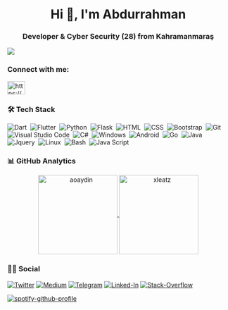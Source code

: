 <h1 align="center">Hi 👋, I'm Abdurrahman</h1>
<h3 align="center">Developer & Cyber Security (28) from Kahramanmaraş</h3>

![](https://komarev.com/ghpvc/?username=aoaydin&style=for-the-badge)

<h3 align="left">Connect with me:</h3>
<p align="left">
<a href="https://www.hackerrank.com/XLEATZ" target="blank"><img align="center" src="https://raw.githubusercontent.com/rahuldkjain/github-profile-readme-generator/master/src/images/icons/Social/hackerrank.svg" alt="https://www.hackerrank.com/h171805019" height="30" width="40" /></a>
</p>

### 🛠 Tech Stack
![Dart](https://img.shields.io/badge/Dart-05122A?style=flat&logo=dart&logoColor=29B6F6)&nbsp;
![Flutter](https://img.shields.io/badge/Flutter-05122A?style=flat&logo=flutter&logoColor=02569B)&nbsp;
![Python](https://img.shields.io/badge/-Python-05122A?style=flat&logo=python)&nbsp;
![Flask](https://img.shields.io/badge/-Flask-05122A?style=flat&logo=flask)&nbsp;
![HTML](https://img.shields.io/badge/-HTML-05122A?style=flat&logo=HTML5&logoColor=E34F26)&nbsp;
![CSS](https://img.shields.io/badge/-CSS-05122A?style=flat&logo=CSS3&logoColor=239120)&nbsp;
![Bootstrap](https://img.shields.io/badge/-Bootstrap-05122A?style=flat&logo=bootstrap)&nbsp;
![Git](https://img.shields.io/badge/-Git-05122A?style=flat&logo=git)&nbsp;
![Visual Studio Code](https://img.shields.io/badge/-Visual%20Studio%20Code-05122A?style=flat&logo=visual-studio-code&logoColor=007ACC)&nbsp;
![C#](https://img.shields.io/badge/C%23-C%23-05122A?style=flat&logo=C#)&nbsp;
![Windows](https://img.shields.io/badge/Windows-05122A?style=flat&logo=windows)&nbsp;
![Android](https://img.shields.io/badge/-Android-05122A?style=flat&logo=android)&nbsp;
![Go](https://img.shields.io/badge/Go-05122A?style=flat&logo=Go&logoColor=29B6F6)&nbsp;
![Java](https://img.shields.io/badge/-Java-05122A?style=flat&logo=Java&logoColor=E34F26)&nbsp;
![Jquery](https://img.shields.io/badge/Jquery-05122A?style=flat&logo=Jquery&logoColor=29B6F6)&nbsp;
![Linux](https://img.shields.io/badge/Linux-05122A?style=flat&logo=Linux)&nbsp;
![Bash](https://img.shields.io/badge/Bash-05122A?style=flat&logo=Powershell)&nbsp;
![Java Script](https://img.shields.io/badge/Java-Script-05122A?style=flat&logo=JavaScript)&nbsp;
### 📊 GitHub Analytics

<p align="center">
<a href="https://github.com/aoaydin">
  <img height="180em" align="center" src="https://github-readme-stats.vercel.app/api?username=aoaydin&show_icons=true&locale=en&theme=algolia&include_all_commits=true&count_private=true" alt="aoaydin"/>
  <img height="180em" align="center" src="https://github-readme-stats.vercel.app/api/top-langs?username=aoaydin&show_icons=true&locale=en&layout=compact&langs_count=8&theme=algolia" alt="xleatz"/>
</a>
</p>

### 🤝🏻 Social

<p align="left">
<a href="https://twitter.com/aoaydinn" target="blank"><img align="center" src="https://img.shields.io/badge/Twitter-1DA1F2?style=flat&logo=twitter&logoColor=white" alt="Twitter" /></a>
<a href="https://medium.com/@xleatz" target="blank"><img align="center" src="https://img.shields.io/badge/Medium-12100E?style=flat&logo=medium&logoColor=white" alt="Medium" /></a>
<a href="https://t.me/aoaydinn" target="blank"><img align="center" src="https://img.shields.io/badge/Telegram-2CA5E0?style=flat&logo=telegram&logoColor=white" alt="Telegram" /></a>
<a href="https://www.linkedin.com/in/abdurrahman-ayd%C4%B1n-97629678/" target="blank"><img align="center" src="https://img.shields.io/badge/Linked-in-1DA1F2?style=flat&logo=Linked-in&logoColor=white" alt="Linked-In" /></a>
<a href="https://stackoverflow.com/users/8784421/abdurrahman-ayd%c4%b1n" target="blank"><img align="center" src="https://img.shields.io/badge/Stack-Overflow-1DA1F2?style=flat&logo=Stack-Overflow&logoColor=white" alt="Stack-Overflow" /></a>  
</p>

[![spotify-github-profile](https://spotify-github-profile.vercel.app/api/view?uid=c7wfulyw4mzczlzxhj16x0oxv&cover_image=true&theme=novatorem&bar_color=13c331&bar_color_cover=false)](https://github.com/aoaydin)

<!--
**xleatz/xleatz** is a ✨ _special_ ✨ repository because its `README.md` (this file) appears on your GitHub profile.

Here are some ideas to get you started:

- 🔭 I’m currently working on ...
- 🌱 I’m currently learning ...
- 👯 I’m looking to collaborate on ...
- 🤔 I’m looking for help with ...
- 💬 Ask me about ...
- 📫 How to reach me: ...
- 😄 Pronouns: ...
- ⚡ Fun fact: ...
-->
